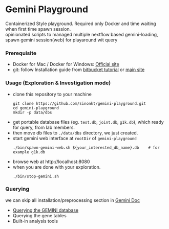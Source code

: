 # Gemini Playground
Containerized Style playground. Required only Docker and time waiting when first time spawn session. <br/>
opinionated scripts to managed multiple nextflow based gemini-loading, spawn gemini session(web) for playaround wit query

### Prerequisite
- Docker for Mac / Docker for Windows: [Official site](https://www.docker.com/products/docker-desktop)
- git: follow Installation guide from [bitbucket tutorial](https://www.atlassian.com/git/tutorials/install-git) or [main site](https://git-scm.com/downloads)
### Usage (Exploration & Investigation mode)
- clone this repository to your machine
  ```
  git clone https://github.com/sinonkt/gemini-playground.git
  cd gemini-playground
  mkdir -p data/dbs
  ```
- get portable database files (eg. `test.db`, `joint.db`, `g1k.db`), which ready for query, from lab members.
- then move db files to `./data/dbs` directory, we just created.
- start gemini web interface at `rootDir` of `gemini-playground`
  ```
  ./bin/spawn-gemini-web.sh ${your_interested_db_name}.db    # for example g1k.db
  ```
- browse web at http://localhost:8080
- when you are done with your exploration.
  ```
  ./bin/stop-gemini.sh
  ```
### Querying 
we can skip all installation/preprocessing section in [Gemini Doc](https://gemini.readthedocs.io/en/latest/#table-of-contents)
- [Querying the GEMINI database](https://gemini.readthedocs.io/en/latest/content/querying.html)
- Querying the gene tables 
- Built-in analysis tools
